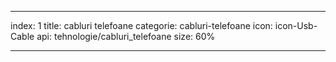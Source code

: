---

index: 1
title: cabluri telefoane
categorie: cabluri-telefoane
icon: icon-Usb-Cable
api: tehnologie/cabluri_telefoane
size: 60%

---